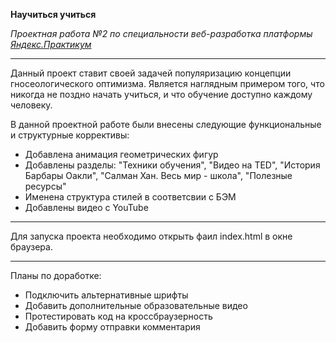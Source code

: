**Научиться учиться**

_Проектная работа №2 по специальности веб-разработка платформы [Яндекс.Практикум][1]_

---------------------------------------

Данный проект ставит своей задачей популяризацию концепции гносеологического оптимизма.
Является наглядным примером того, что никогда не поздно начать учиться, и что обучение доступно каждому человеку.

В данной проектной работе были внесены следующие функциональные и структурные коррективы:

- Добавлена анимация геометрических фигур
- Добавлены разделы: "Техники обучения", "Видео на TED", "История Барбары Оакли", "Салман Хан. Весь мир - школа", "Полезные ресурсы"
- Именена структура стилей в соответсвии с БЭМ
- Добавлены видео с YouTube

[1]: https://praktikum.yandex.ru/web/

---------------------------------------

Для запуска проекта необходимо открыть фаил index.html в окне браузера.

---------------------------------------

Планы по доработке:

- Подключить альтернативные шрифты
- Добавить дополнительные образовательные видео
- Протестировать код на кроссбраузерность
- Добавить форму отправки комментария